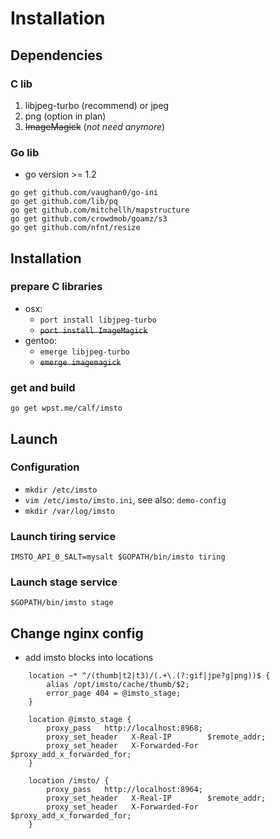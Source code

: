 # Installation

## Dependencies

### C lib

1. libjpeg-turbo (recommend) or jpeg
2. png (option in plan)
3. ~~ImageMagick~~ (*not need anymore*)

### Go lib

- go version >= 1.2

~~~
go get github.com/vaughan0/go-ini
go get github.com/lib/pq
go get github.com/mitchellh/mapstructure
go get github.com/crowdmob/goamz/s3
go get github.com/nfnt/resize
~~~


## Installation

### prepare C libraries
   - osx:
     - `port install libjpeg-turbo`
     - ~~`port install ImageMagick`~~
   - gentoo:
     - `emerge libjpeg-turbo`
     - ~~`emerge imagemagick`~~

### get and build

    go get wpst.me/calf/imsto


## Launch

### Configuration
- `mkdir /etc/imsto`
- `vim /etc/imsto/imsto.ini`, see also: `demo-config`
- `mkdir /var/log/imsto`

### Launch tiring service
~~~
IMSTO_API_0_SALT=mysalt $GOPATH/bin/imsto tiring
~~~


### Launch stage service
~~~
$GOPATH/bin/imsto stage
~~~

## Change nginx config

- add imsto blocks into locations

~~~
	location ~* ^/(thumb|t2|t3)/(.+\.(?:gif|jpe?g|png))$ {
		alias /opt/imsto/cache/thumb/$2;
		error_page 404 = @imsto_stage;
	}

	location @imsto_stage {
		proxy_pass   http://localhost:8968;
		proxy_set_header   X-Real-IP        $remote_addr;
		proxy_set_header   X-Forwarded-For  $proxy_add_x_forwarded_for;
	}

	location /imsto/ {
		proxy_pass   http://localhost:8964;
		proxy_set_header   X-Real-IP        $remote_addr;
		proxy_set_header   X-Forwarded-For  $proxy_add_x_forwarded_for;
	}
~~~
